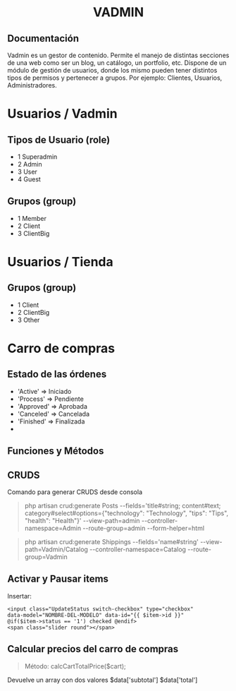 <h1 align="center">VADMIN</h1>

## Documentación

Vadmin es un gestor de contenido. Permite el manejo de distintas secciones de una web como ser un blog, un catálogo, un portfolio, etc. Dispone de un módulo de gestión de usuarios, donde los mismo pueden tener distintos tipos de permisos y pertenecer a grupos. Por ejemplo: Clientes, Usuarios, Administradores.

# Usuarios / Vadmin
## Tipos de Usuario (role)
- 1 Superadmin 
- 2 Admin 
- 3 User 
- 4 Guest

## Grupos (group)
- 1 Member
- 2 Client
- 3 ClientBig

# Usuarios / Tienda
## Grupos (group)
- 1 Client
- 2 ClientBig
- 3 Other

# Carro de compras
## Estado de las órdenes
- 'Active' => Iniciado
- 'Process' => Pendiente
- 'Approved' => Aprobada
- 'Canceled' => Cancelada
- 'Finished' => Finalizada
- 
## Funciones y Métodos

<!-- ### Actualizar estados:
Con esta función se pueden actualizar estados de distintos items (Ej. Artículos, productos, mensajes y demás) <br>
<b>Lenguaje:</b> Javascript (JQuery) <br>
<b>Función:</b> updateStatus(id, route, status, user, action);

Parámetros <br>
- id: Id primario del item. <br>
- route: Ruta (Ej. var route  = "{{ url('/vadmin/message_status') }}/"+id+""; ); <br>
- status: Status según base de datos <br>
- user: Nombre de algún usuario <br>
- action: 'reload' => Para recargar página, 'show' => Para mostrar algo sin recargar, 'none' => Sin acción. <br>

Mediante JSON devuelve: <br>
- response: TRUE o FALSE <br>
- message: En caso de error devuelve info (/Exception $e) <br> -->

## CRUDS
Comando para generar CRUDS desde consola

<blockquote>php artisan crud:generate Posts --fields='title#string; content#text; category#select#options={"technology": "Technology", "tips": "Tips", "health": "Health"}' --view-path=admin --controller-namespace=Admin --route-group=admin --form-helper=html</blockquote>

<blockquote>php artisan crud:generate Shippings --fields='name#string' --view-path=Vadmin/Catalog --controller-namespace=Catalog --route-group=Vadmin</blockquote>


## Activar y Pausar items

Insertar:
><label class="switch">
    <input class="UpdateStatus switch-checkbox" type="checkbox" 
    data-model="NOMBRE-DEL-MODELO" data-id="{{ $item->id }}"
    @if($item->status == '1') checked @endif>
    <span class="slider round"></span>
</label>


## Calcular precios del carro de compras

<blockquote>Método: calcCartTotalPrice($cart);</blockquote>

Devuelve un array con dos valores 
$data['subtotal']
$data['total']